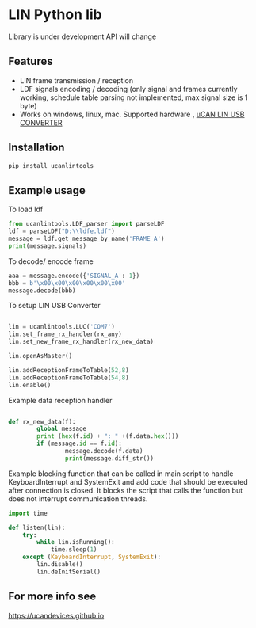 # LIN Python lib

Library is under development API will change

## Features

- LIN frame transmission / reception
- LDF signals encoding / decoding (only signal and frames currently working, schedule table parsing not implemented, max signal size is 1 byte)
- Works on windows, linux, mac. Supported hardware , [uCAN LIN USB CONVERTER](https://ucandevices.github.io/ulc.html)

## Installation

```python
pip install ucanlintools
```

## Example usage

To load ldf

```python
from ucanlintools.LDF_parser import parseLDF
ldf = parseLDF("D:\\ldfe.ldf") 
message = ldf.get_message_by_name('FRAME_A')
print(message.signals)
```

To decode/ encode frame

```python
aaa = message.encode({'SIGNAL_A': 1})
bbb = b'\x00\x00\x00\x00\x00\x00'
message.decode(bbb)
```

To setup LIN USB Converter

```python

lin = ucanlintools.LUC('COM7')
lin.set_frame_rx_handler(rx_any)
lin.set_new_frame_rx_handler(rx_new_data)

lin.openAsMaster()

lin.addReceptionFrameToTable(52,8)
lin.addReceptionFrameToTable(54,8)
lin.enable()

```

Example data reception handler

```python

def rx_new_data(f):
        global message
        print (hex(f.id) + ": " +(f.data.hex()))
        if (message.id == f.id):
                message.decode(f.data)
                print(message.diff_str())
```


Example blocking function that can be called in main script to handle KeyboardInterrupt and SystemExit and add code that should be executed after connection is closed. It blocks the script that calls the function but does not interrupt communication threads.

```python
import time

def listen(lin):
    try:
        while lin.isRunning():
            time.sleep(1)
    except (KeyboardInterrupt, SystemExit):
        lin.disable()
        lin.deInitSerial()
```

## For more info see

https://ucandevices.github.io